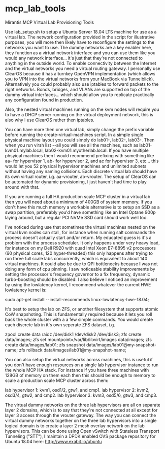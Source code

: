 # mcp_lab_tools
Mirantis MCP Virtual Lab Provisioning Tools

Use lab_setup.sh to setup a Ubuntu Server 18.04 LTS machine for use as a virtual lab. The network configuration provided in the script for illustrative purposes, you will more then likely have to reconfigure the settings to the networks you want to use. The dummy networks are a key enabler here, they function as a virtual network interface and you can use them like you would any network interface... it's just that they're not connected to anything in the outside world. To enable connectivity between the Internet and the virtual networks you need a virtual routing gateway. I personally use ClearOS because it has a turnkey OpenVPN implementation (which allows you to VPN into the virtual networks from your MacBook via Tunnelblick). Alternatively you could probably also use iptables to forward packets to the right networks. Bonds, bridges, and VLANs are supported on top of the dummy virtual interfaces... which should allow you to replicate practically any configuration found in production.

Also, the nested virtual machines running on the kvm nodes will require you to have a DHCP server running on the virtual deployment network, this is also why I use ClearOS rather then iptables.

You can have more then one virtual lab, simply change the prefix variable before running the create-virtual-machines script. In a simple single physical machine layout you could simply do lab01-, lab02-, lab03-. Then when you run virsh list --all you will see all the machines, such as lab01-kvm01.mylab.local, lab02-kvm01.myotherlab.local. If you have multiple phsyical machines then I would recommend prefixing with something like aa<subnet>- for hypervisor 1, ab<subnet>- for hypervisor 2, and ac<subnet> for hypervisor 3, etc... this would let you 52 physical hypervisor machines and unlimited subnets without having any naming collisions. Each discrete virtual lab should have its own virtual router, i.g. aa<subnet>-vrouter, ab<subnet>-vrouter. The setup of ClearOS can be automated for dynamic provisioning, I just haven't had time to play around with that.

If you are running a full HA production scale MCP cluster in a virtual lab then you will need about a minimum of 400GB of system memory. If you don't have this much memory a workable alternative is to setup an SSD as a swap partition, preferably you'd have something like an Intel Optane 900p laying around, but a regular PCI NVMe SSD card should work well too.

I've noticed during use that sometimes the virtual machines nested on the virtual kvm nodes can stall, for instance when running salt commands the process doesn't actually start and/or return. My educated guess is it's a problem with the process scheduler. It only happens under very heavy load, for instance on my Dell R920 with quad Intel Xeon E7-8895 v2 processors (60 physical cores, 120 hyper-threaded) this only happens after trying to run three full scale labs concurrently, which is equivalent to about 140 virtual machines. It could also be due to QPI bottlenecks because I was not doing any form of cpu pinning. I saw noticeable stability improvements by setting the processor's frequency governor to a fix frequency, dynamic turbo-boosting should be disabled. I also believe I noticed an improvement by using the lowlatency kernel, I recommend whatever the current HWE lowlatency kernel is:

sudo apt-get install --install-recommends linux-lowlatency-hwe-18.04;

It's best to setup the lab on ZFS, or another filesystem that supports atomic CoW snapshoting. This is fundamentally required because it lets you roll back the whole cluster with a a few simple commands. You would create each discrete lab in it's own seperate ZFS dataset, i.g.

zpool create data raidz /dev/disk1 /dev/disk2 /dev/disk3;
zfs create data/images;
zfs set mountpoint=/var/lib/libvirt/images data/images;
zfs create data/images/lab01;
zfs snapshot data/images/lab01@my-snapshot-name;
zfs rollback data/images/lab01@my-snapshot-name;

You can also setup the virtual networks across machines, this is useful if you don't have enough resources on a single lab hypervisor instance to run the whole MCP HA stack. For instance if you have three machines with 128GB of memory on them each then this should be enough to memory to scale a production scale MCP cluster across them:

lab hypervisor 1: kvm1, osd1/2, gtw1, and cmp1. 
lab hypervisor 2: kvm2, osd3/4, gtw2, and cmp2. 
lab hypervisor 3: kvm3, osd5/6, gtw3, and cmp3.

The virtual dummy networks on the three lab hypervisors are all on separate layer 2 domains, which is to say that they're not connected at all except for layer 3 access through the vrouter gateway. The way you can connect the virtual dummy networks together on the three lab hypervisors into a single logical domain is to create a layer 2 mesh overlay network on the lab hypervisors. This can be done using Open vSwitch with Stateless Transport Tunneling ("STT"), I maintain a DPDK enabled OVS package repository for Ubuntu 18.04 here: http://www.exabit.io/ubuntu
